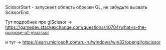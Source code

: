 ScissorStart - запускает область обрезки GL, не забудьте вызвать ScissorEnd.

Тут подробнее про glScissor -> https://gamedev.stackexchange.com/questions/40704/what-is-the-purpose-of-glscissor

и тут -> https://learn.microsoft.com/ru-ru/windows/win32/opengl/glscissor